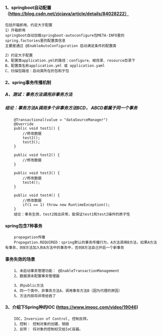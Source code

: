 #### 1、springboot自动配置（https://blog.csdn.net/zjcjava/article/details/84028222）
    包括开箱即用、约定大于配置
    1）开箱即用
    springboot自动加载springboot-autoconfigure包META-INFO里的  spring.factories里的配置类信息
    主要是通过 @EnableAutoConfiguration 启动满足条件的配置类

    2）约定大于配置
    A、配置类application.yml的路径：configure、根目录、resource目录下
    B、配置类名称application.yml 或 application.yaml
    C、扫描包路径：启动类所在的包和子包

#### 2、spring事务传播机制

##### A、测试：事务方法调用非事务方法
##### 结论：事务方法A调用多个非事务方法BCD， ABCD都属于同一个事务

```
    @Transactional(value = "dataSourceManager")
    @Override
    public void test1() {
        //修改数据
        test2();
        test3();
    }

    public void test2() {
        //修改数据
    }

    public void test3() {
        //修改数据
        test4();
    }

    public void test4() {
        //修改数据
        if(1 == 1) throw new RuntimeException();
    }
    结论：事务生效，test2抛出异常，能保证test1和test2操作的原子性

```

#### spring包含7种事务

```
    propagation传播
    Propagation.REQUIRED：spring默认的事务传播行为，A方法调用B方法，如果A方法有事务，则B方法加入到A方法中的事务中，否则B方法自己开启一个新事务
```

#### 事务失效的场景
```
    1、未启动事务管理功能： @EnableTransactionManagement
    2、数据源未配置事务管理器

    3、非public方法
    4、同一个类中，非事务方法A，调用事务方法B（因为代理的原因）
    5、方法内部将异常给吞了

```

#### 3、介绍下Spring种的IOC  (https://www.imooc.com/video/19046)
```
    IOC，Inversion of Control, 控制反转。
    1、控制： 控制对象的创建、销毁
    2、反转： 将对象的控制权交给IoC容器。

```























